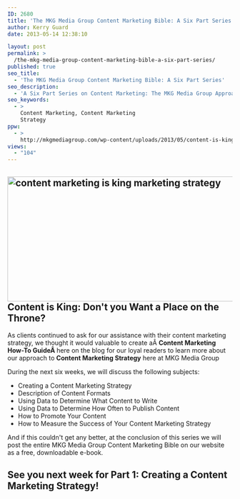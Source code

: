```yaml
---
ID: 2680
title: 'The MKG Media Group Content Marketing Bible: A Six Part Series'
author: Kerry Guard
date: 2013-05-14 12:38:10

layout: post
permalink: >
  /the-mkg-media-group-content-marketing-bible-a-six-part-series/
published: true
seo_title:
  - 'The MKG Media Group Content Marketing Bible: A Six Part Series'
seo_description:
  - 'A Six Part Series on Content Marketing: The MKG Media Group Approach to Creating a Strategy, What Content To Create, How Often to Publish Content, Content Promotion & Data Driven Decision Making.'
seo_keywords:
  - >
    Content Marketing, Content Marketing
    Strategy
ppw:
  - >
    http://mkgmediagroup.com/wp-content/uploads/2013/05/content-is-king-seo.jpg
views:
  - "104"
---
```

<h2><a href="http://mkgmediagroup.com/wp-content/uploads/2013/05/content_is_king1.jpg"><img class="size-full wp-image-2689 aligncenter" alt="content marketing is king marketing strategy" src="http://mkgmediagroup.com/wp-content/uploads/2013/05/content_is_king1.jpg" width="517" height="280" /></a>Content is King: Don't you Want a Place on the Throne?</h2>
As clients continued to ask for our assistance with their content marketing strategy, we thought it would valuable to create aÂ <strong>Content Marketing How-To GuideÂ </strong>here on the blog for our loyal readers to learn more about our approach to <strong>Content Marketing Strategy</strong> here at MKG Media Group

During the next six weeks, we will discuss the following subjects:
<ul>
	<li><span style="line-height: 13.993056297302246px;">Creating a Content Marketing Strategy</span></li>
	<li>Description of Content Formats</li>
	<li>Using Data to Determine What Content to Write</li>
	<li>Using Data to Determine How Often to Publish Content</li>
	<li>How to Promote Your Content</li>
	<li>How to Measure the Success of Your Content Marketing Strategy</li>
</ul>
And if this couldn't get any better, at the conclusion of this series we will post the entire MKG Media Group Content Marketing Bible on our website as a free, downloadable e-book.
<h2>See you next week for Part 1: Creating a Content Marketing Strategy!</h2>